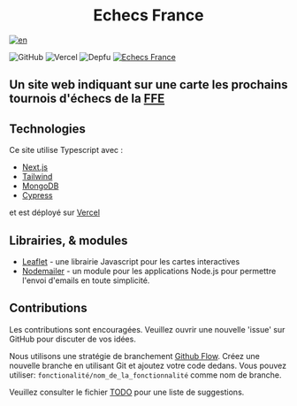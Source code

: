 <h1 style="text-align: center">Echecs France</h1>

[![en](https://img.shields.io/badge/lang-en-blue.svg?style=for-the-badge)](https://github.com/TheRealOwenRees/echecsfrance/blob/main/README.md)

![GitHub](https://img.shields.io/github/license/therealowenrees/echecsfrance?style=for-the-badge)
![Vercel](https://vercelbadge.vercel.app/api/therealowenrees/echecsfrance?style=for-the-badge)
![Depfu](https://img.shields.io/depfu/dependencies/github/TheRealOwenRees/echecsfrance?style=for-the-badge)
[![Echecs France](https://img.shields.io/endpoint?url=https://cloud.cypress.io/badge/simple/1nghs5&style=for-the-badge&logo=cypress)](https://cloud.cypress.io/projects/1nghs5/runs)

## Un site web indiquant sur une carte les prochains tournois d'échecs de la [FFE](http://www.echecs.asso.fr/)

## Technologies

Ce site utilise Typescript avec :

- [Next.js](https://nextjs.org/)
- [Tailwind](https://tailwindcss.com/)
- [MongoDB](https://www.mongodb.com/)
- [Cypress](https://www.cypress.io/)

et est déployé sur [Vercel](https://vercel.com/)

## Librairies, & modules

- [Leaflet](https://leafletjs.com/) - une librairie Javascript pour les cartes interactives
- [Nodemailer](https://nodemailer.com/about/) - un module pour les applications Node.js pour permettre l'envoi d'emails en toute simplicité.

## Contributions

Les contributions sont encouragées. Veuillez ouvrir une nouvelle 'issue' sur GitHub pour discuter de vos idées.

Nous utilisons une stratégie de branchement [Github Flow](https://www.gitkraken.com/learn/git/best-practices/git-branch-strategy#github-flow-considerations). Créez une nouvelle branche en utilisant Git et ajoutez votre code dedans. Vous pouvez utiliser: `fonctionalité/nom_de_la_fonctionnalité` comme nom de branche.

Veuillez consulter le fichier [TODO](https://github.com/TheRealOwenRees/echecsfrance/blob/main/TODO) pour une liste de suggestions.
